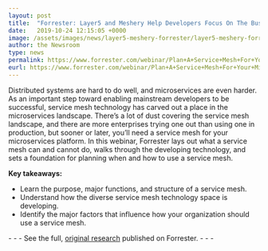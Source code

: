 ```yaml
---
layout: post
title:  "Forrester: Layer5 and Meshery Help Developers Focus On The Business"
date:   2019-10-24 12:15:05 +0000
image: /assets/images/news/layer5-meshery-forrester/layer5-meshery-forrester.png
author: the Newsroom
type: news
permalink: https://www.forrester.com/webinar/Plan+A+Service+Mesh+For+Your+Microservices+Future/-/E-WEB29705
eurl: https://www.forrester.com/webinar/Plan+A+Service+Mesh+For+Your+Microservices+Future/-/E-WEB29705
---
```

Distributed systems are hard to do well, and microservices are even harder. As an important step toward enabling mainstream developers to be successful, service mesh technology has carved out a place in the microservices landscape. There’s a lot of dust covering the service mesh landscape, and there are more enterprises trying one out than using one in production, but sooner or later, you’ll need a service mesh for your microservices platform. In this webinar, Forrester lays out what a service mesh can and cannot do, walks through the developing technology, and sets a foundation for planning when and how to use a service mesh.

**Key takeaways:**

- Learn the purpose, major functions, and structure of a service mesh.
- Understand how the diverse service mesh technology space is developing.
- Identify the major factors that influence how your organization should use a service mesh.

<p class="center">
-
-
- See the full, <a href="https://www.forrester.com/webinar/Plan+A+Service+Mesh+For+Your+Microservices+Future/-/E-WEB29705">original research</a> published on Forrester.
-
-
-
</p>